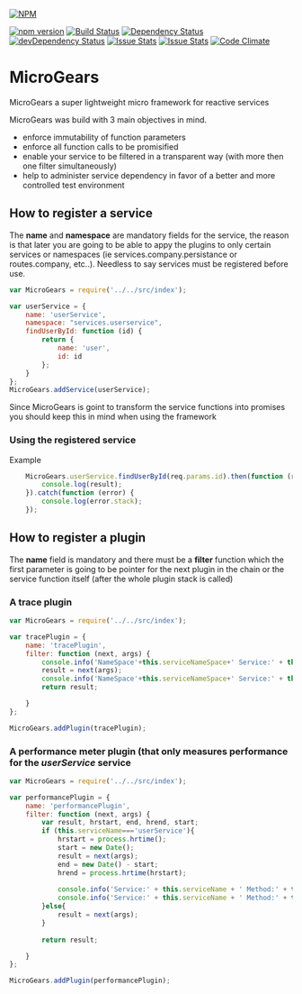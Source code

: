 [![NPM](https://nodei.co/npm/microgears.png)](https://nodei.co/npm/microgears/)

[![npm version](https://badge.fury.io/js/microgears.svg)](https://badge.fury.io/js/microgears)
[![Build Status](https://travis-ci.org/marcusdb/microGears.svg?branch=master)](https://travis-ci.org/marcusdb/microGears)
[![Dependency Status](https://david-dm.org/marcusdb/microGears.svg)](https://david-dm.org/marcusdb/microGears)
[![devDependency Status](https://david-dm.org/marcusdb/microGears/dev-status.svg)](https://david-dm.org/marcusdb/microGears#info=devDependencies)
[![Issue Stats](http://issuestats.com/github/marcusdb/microGears/badge/issue?style=flat)](http://issuestats.com/github/marcusdb/microGears)
[![Issue Stats](http://issuestats.com/github/marcusdb/microGears/badge/pr?style=flat)](http://issuestats.com/github/marcusdb/microGears)
[![Code Climate](https://codeclimate.com/github/marcusdb/microGears/badges/gpa.svg)](https://codeclimate.com/github/marcusdb/microGears)



# MicroGears
MicroGears a super lightweight micro framework for reactive services

MicroGears was build with 3 main objectives in mind.

* enforce immutability of function parameters
* enforce all function calls to be promisified
* enable your service to be filtered in a transparent way (with more then one filter simultaneously)
* help to administer service dependency in favor of a better and more controlled test environment



## How to register a service

The **name** and **namespace** are mandatory fields for the service, the reason is that later you are going to be able to appy the plugins to only certain services or namespaces (ie services.company.persistance or routes.company, etc..).
Needless to say services must be registered before use.

```javascript
var MicroGears = require('../../src/index');

var userService = {
    name: 'userService',
    namespace: "services.userservice",
    findUserById: function (id) {
        return {
            name: 'user',
            id: id
        };
    }
};
MicroGears.addService(userService);
```
Since MicroGears is goint to transform the service functions into promises you should keep this in mind when using the framework

### Using the registered service

Example

```javascript
    MicroGears.userService.findUserById(req.params.id).then(function (result) {
        console.log(result);
    }).catch(function (error) {
        console.log(error.stack);
    });
```    

## How to register a plugin

The **name** field is mandatory and there must be a **filter** function which the first parameter is going to be pointer for the next plugin in the chain or the service function itself (after the whole plugin stack is called) 

### A trace plugin
```javascript
var MicroGears = require('../../src/index');

var tracePlugin = {
    name: 'tracePlugin',
    filter: function (next, args) {
        console.info('NameSpace'+this.serviceNameSpace+' Service:' + this.serviceName + ' Method:' + this.methodName + ' BEFORE');
        result = next(args);
        console.info('NameSpace'+this.serviceNameSpace+' Service:' + this.serviceName + ' Method:' + this.methodName + ' BEFORE');
        return result;

    }
};

MicroGears.addPlugin(tracePlugin);
```

### A performance meter plugin (that only measures performance for the *userService* service

```javascript
var MicroGears = require('../../src/index');

var performancePlugin = {
    name: 'performancePlugin',
    filter: function (next, args) {    
        var result, hrstart, end, hrend, start;
        if (this.serviceName==='userService'){
            hrstart = process.hrtime();
            start = new Date();
            result = next(args);
            end = new Date() - start;
            hrend = process.hrtime(hrstart);
    
            console.info('Service:' + this.serviceName + ' Method:' + this.methodName + "Execution time: %dms", end);
            console.info('Service:' + this.serviceName + ' Method:' + this.methodName + "Execution time (hr): %ds %dms", hrend[0], hrend[1] / 1000000);
        }else{
            result = next(args);
        }
        
        return result;

    }
};

MicroGears.addPlugin(performancePlugin);
```